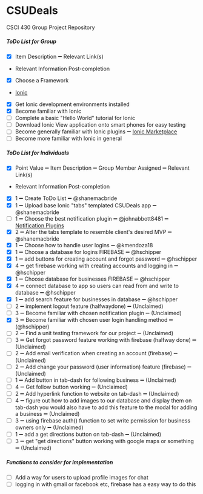 # CSUDeals
CSCI 430 Group Project Repository

##### ToDo List for Group
- [x] Item Description :heavy_minus_sign: Relevant Link(s)
- Relevant Information Post-completion
- [x] Choose a Framework
- [Ionic](http://ionicframework.com/)
- [x] Get Ionic development environments installed
- [x] Become familiar with Ionic
- [ ] Complete a basic "Hello World" tutorial for Ionic
- [ ] Download Ionic View application onto smart phones for easy testing
- [ ] Become generally familiar with Ionic plugins :heavy_minus_sign: [Ionic Marketplace](https://market.ionic.io/plugins)
- [ ] Become more familiar with Ionic in general

##### ToDo List for Individuals
- [x] Point Value :heavy_minus_sign: Item Description :heavy_minus_sign: Group Member Assigned :heavy_minus_sign: Relevant Link(s)
- Relevant Information Post-completion
- [x] 1 :heavy_minus_sign: Create ToDo List :heavy_minus_sign: @shanemacbride
- [x] 1 :heavy_minus_sign: Upload base Ionic "tabs" templated CSUDeals app :heavy_minus_sign: @shanemacbride
- [ ] 1 :heavy_minus_sign: Choose the best notification plugin :heavy_minus_sign: @johnabbott8481 :heavy_minus_sign: [Notification Plugins](https://market.ionic.io/search?q=notifications)
- [x] 2 :heavy_minus_sign: Alter the tabs template to resemble client's desired MVP :heavy_minus_sign: @shanemacbride
- [x] 1 :heavy_minus_sign: Choose how to handle user logins :heavy_minus_sign: @kmendoza18
- [x] 1 :heavy_minus_sign: Choose a database for logins FIREBASE :heavy_minus_sign: @hschipper
- [x] 1 :heavy_minus_sign: add buttons for creating account and forgot password :heavy_minus_sign: @hschipper
- [x] 4 :heavy_minus_sign: get firebase working with creating accounts and logging in :heavy_minus_sign: @hschipper
- [x] 1 :heavy_minus_sign: Choose database for businesses  FIREBASE :heavy_minus_sign: @hschipper
- [x] 4 :heavy_minus_sign: connect database to app so users can read from and write to database :heavy_minus_sign: @hschipper
- [x] 1 :heavy_minus_sign: add search feature for businesses in database :heavy_minus_sign: @hschipper
- [ ] 2 :heavy_minus_sign: implement logout feature (halfwaydone) :heavy_minus_sign: (Unclaimed)
- [ ] 3 :heavy_minus_sign: Become familiar with chosen notification plugin :heavy_minus_sign: (Unclaimed)
- [x] 3 :heavy_minus_sign: Become familiar with chosen user login handling method :heavy_minus_sign: (@hschipper)
- [ ] 2 :heavy_minus_sign: Find a unit testing framework for our project :heavy_minus_sign: (Unclaimed)
- [ ] 3 :heavy_minus_sign: Get forgot password feature working with firebase (halfway done) :heavy_minus_sign: (Unclaimed)
- [ ] 2 :heavy_minus_sign: Add email verification when creating an account (firebase) :heavy_minus_sign: (Unclaimed)
- [ ] 2 :heavy_minus_sign: Add change your password (user information) feature (firebase) :heavy_minus_sign: (Unclaimed)
- [ ] 1 :heavy_minus_sign: Add button in tab-dash for following business :heavy_minus_sign: (Unclaimed)
- [ ] 4 :heavy_minus_sign: Get follow button working :heavy_minus_sign: (Unclaimed)
- [ ] 2 :heavy_minus_sign: Add hyperlink function to website on tab-dash :heavy_minus_sign: (Unclaimed)
- [ ] 4 :heavy_minus_sign: figure out how to add images to our database and display them on tab-dash you would also have to add this feature to the modal for adding a business :heavy_minus_sign: (Unclaimed)
- [ ] 3 :heavy_minus_sign: using firebase auth() function to set write permission for business owners only :heavy_minus_sign: (Unclaimed)
- [ ] 1 :heavy_minus_sign: add a get directions button on tab-dash :heavy_minus_sign: (Unclaimed)
- [ ] 3 :heavy_minus_sign: get "get directions" button working with google maps or something :heavy_minus_sign: (Unclaimed)

##### Functions to consider for implementation
- [ ] Add a way for users to upload profile images for chat
- [ ] logging in with gmail or facebook etc, firebase has a easy way to do this
